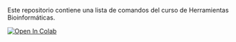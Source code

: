 Este repositorio contiene una lista de comandos del curso de Herramientas Bioinformáticas. 

[![Open In Colab](https://colab.research.google.com/assets/colab-badge.svg)](https://colab.research.google.com/github/YoselinVasquez/Herramientas_bioinformaticas/blob/main/notebooks/5_ed_sec/Copia_5_ed_secuen.ipynb)
